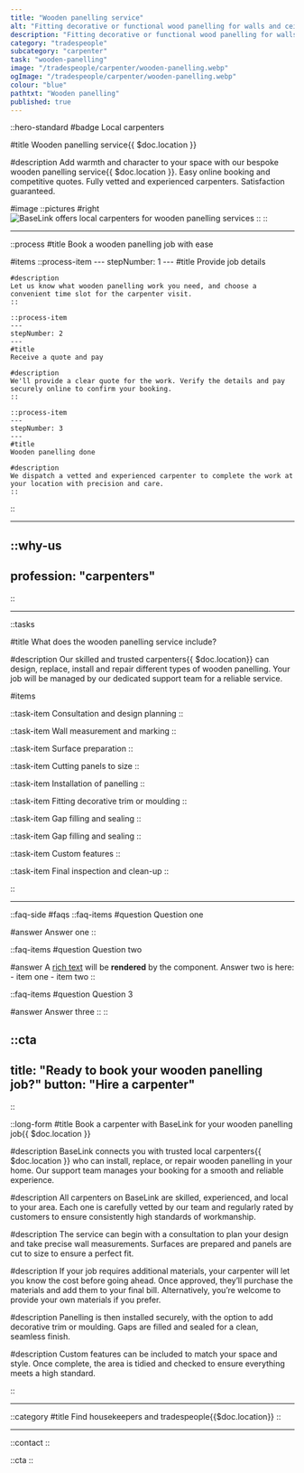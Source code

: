 ```yaml
---
title: "Wooden panelling service"
alt: "Fitting decorative or functional wood panelling for walls and ceilings"
description: "Fitting decorative or functional wood panelling for walls and ceilings"
category: "tradespeople"
subcategory: "carpenter"
task: "wooden-panelling"
image: "/tradespeople/carpenter/wooden-panelling.webp"
ogImage: "/tradespeople/carpenter/wooden-panelling.webp"
colour: "blue"
pathtxt: "Wooden panelling"
published: true
---
```


::hero-standard
#badge
Local carpenters

#title
Wooden panelling service{{ $doc.location }}

#description
Add warmth and character to your space with our bespoke wooden panelling service{{ $doc.location }}. Easy online booking and competitive quotes. Fully vetted and experienced carpenters. Satisfaction guaranteed.

#image
    ::pictures
    #right
    ![BaseLink offers local carpenters for wooden panelling services](/tradespeople/carpenter/wooden-panelling.webp)
    ::
::

---

::process
#title
Book a wooden panelling job with ease

#items
    ::process-item
    ---
    stepNumber: 1
    ---
    #title
    Provide job details

    #description
    Let us know what wooden panelling work you need, and choose a convenient time slot for the carpenter visit.
    ::
    
    ::process-item
    ---
    stepNumber: 2
    ---
    #title
    Receive a quote and pay

    #description
    We'll provide a clear quote for the work. Verify the details and pay securely online to confirm your booking.
    ::

    ::process-item
    ---
    stepNumber: 3
    ---
    #title
    Wooden panelling done

    #description
    We dispatch a vetted and experienced carpenter to complete the work at your location with precision and care.
    ::
::

---

::why-us
---
profession: "carpenters"
---
::

---

::tasks

#title
What does the wooden panelling service include?

#description
Our skilled and trusted carpenters{{ $doc.location}} can design, replace, install and repair different types of wooden panelling. Your job will be managed by our dedicated support team for a reliable service.

#items

  ::task-item
  Consultation and design planning
  ::

  ::task-item
  Wall measurement and marking
  ::

  ::task-item
  Surface preparation
  ::

  ::task-item
  Cutting panels to size
  ::

  ::task-item
  Installation of panelling
  ::

  ::task-item
  Fitting decorative trim or moulding
  ::

  ::task-item
  Gap filling and sealing
  ::

  ::task-item
  Gap filling and sealing
  ::

  ::task-item
  Custom features
  ::

  ::task-item
  Final inspection and clean-up
  ::

::

---

::faq-side
#faqs
  ::faq-items
  #question
  Question one

  #answer
  Answer one
  ::

  ::faq-items
  #question
  Question two

  #answer
  A [rich text](/services/commercial-cleaning) will be **rendered** by the component.
  Answer two is here:
    - item one
    - item two
  ::

  ::faq-items
  #question
  Question 3

  #answer
  Answer three
  ::
::

::cta
---
title: "Ready to book your wooden panelling job?"
button: "Hire a carpenter"
---
::

::long-form
#title
Book a carpenter with BaseLink for your wooden panelling job{{ $doc.location }}

#description
BaseLink connects you with trusted local carpenters{{ $doc.location }} who can install, replace, or repair wooden panelling in your home. Our support team manages your booking for a smooth and reliable experience.

#description
All carpenters on BaseLink are skilled, experienced, and local to your area. Each one is carefully vetted by our team and regularly rated by customers to ensure consistently high standards of workmanship.

#description
The service can begin with a consultation to plan your design and take precise wall measurements. Surfaces are prepared and panels are cut to size to ensure a perfect fit.

#description
If your job requires additional materials, your carpenter will let you know the cost before going ahead. Once approved, they’ll purchase the materials and add them to your final bill. Alternatively, you’re welcome to provide your own materials if you prefer.

#description
Panelling is then installed securely, with the option to add decorative trim or moulding. Gaps are filled and sealed for a clean, seamless finish.

#description
Custom features can be included to match your space and style. Once complete, the area is tidied and checked to ensure everything meets a high standard.

::

---

::category
#title
Find housekeepers and tradespeople{{$doc.location}}
::

---

::contact
::

::cta
::